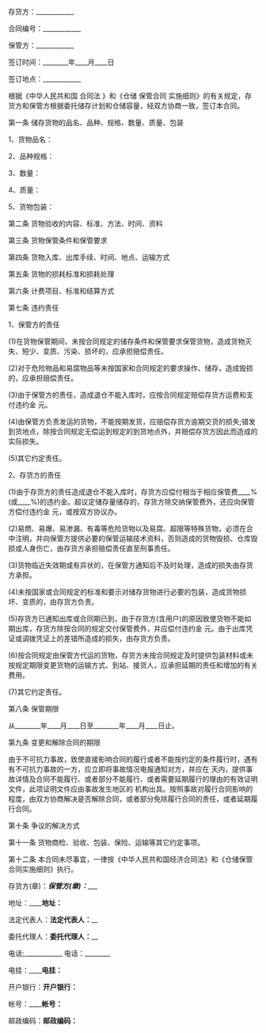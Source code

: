 
 


存货方：____________


合同编号：____________


保管方：____________


签订时间：________年____月____日


签订地点：____________


根据《中华人民共和国
合同法
》和《仓储
保管合同
实施细则》的有关规定，存货方和保管方根据委托储存计划和仓储容量，经双方协商一致，签订本合同。


第一条 储存货物的品名、品种、规格、数量、质量、包装


1、货物品名：


2、品种规格：


3、数量：


4、质量：


5、货物包装：


第二条 货物验收的内容、标准、方法、时间、资料


第三条 货物保管条件和保管要求


第四条 货物入库、出库手续、时间、地点、运输方式


第五条 货物的损耗标准和损耗处理


第六条 计费项目、标准和结算方式


第七条 违约责任


1、保管方的责任


(1)在货物保管期间，未按合同规定的储存条件和保管要求保管货物，造成货物灭失、短少、变质、污染、损坏的，应承担赔偿责任。


(2)对于危险物品和易腐物品等未按国家和合同规定的要求操作、储存，造成毁损的，应承担赔偿责任。


(3)由于保管方的责任，造成退仓不能入库时，应按合同规定赔偿存货方运费和支付违约金 元。


(4)由保管方负责发运的货物，不能按期发货，应赔偿存货方逾期交货的损失;错发到货地点，除按合同规定无偿运到规定的到货地点外，并赔偿存货方因此而造成的实际损失。


(5)其它约定责任。


2、存货方的责任


(1)由于存货方的责任造成退仓不能入库时，存货方应偿付相当于相应保管费____%(或____%)的违约金。超议定储存量储存的，存货方除交纳保管费外，还应向保管方偿付违约金 元，或按双方协议办。


(2)易燃、易爆、易渗漏、有毒等危险货物以及易腐、超限等特殊货物，必须在合中注明，并向保管方提供必要的保管运输技术资料，否则造成的货物毁损、仓库毁损或人身伤亡，由存货方承担赔偿责任直至刑事责任。


(3)货物临近失效期或有异状的，在保管方通知后不及时处理，造成的损失由存货方承担。


(4)未按国家或合同规定的标准和要示对储存货物进行必要的包装，造成货物损坏、变质的，由存货方负责。


(5)存货方已通知出库或合同期已到，由于存货方(含用户)的原因致使货物不能如期出库，存货方除按合同的规定交付保管费外，并应偿付违约金 元。由于出库凭证或调拨凭证上的差错所造成的损失，由存货方负责。


(6)按合同规定由保管方代运的货物，存货方未按合同规定及时提供包装材料或未按规定期限变更货物的运输方式、到站、接货人，应承担延期的责任和增加的有关费用。


(7)其它约定责任。


第八条 保管期限


从________年____月____日至________年____月____日止。


第九条 变更和解除合同的期限


由于不可抗力事故，致使直接影响合同的履行或者不能按约定的条件履行时，遇有有不可抗力事故的一方，应立即将事故情况电报通知对方，并应在 天内，提供事故详情及合同不能履行、或者部分不能履行、或者需要延期履行的理由的有效证明文件，此项证明文件应由事故发生地区的 机构出具。按照事故对履行合同影响的程度，由双方协商解决是否解除合同，或者部分免除履行合同的责任，或者延期履行合同。


第十条 争议的解决方式


第十一条 货物商检、验收、包装、保险、运输等其它约定事项。


第十二条 本合同未尽事宜，一律按《中华人民共和国经济合同法》和《仓储保管合同实施细则》执行。


存货方(章)：_____保管方(章)：________


地址：____________地址：________


法定代表人：______法定代表人：________


委托代理人：______委托代理人：________


电话;____________ 电话：________


电挂：____________电挂：________


开户银行：________开户银行：________


帐号：____________帐号：________


邮政编码：________邮政编码：________
 


 

 
 
 
 
 
  


  
 

  


  


  
 
 
 
 

